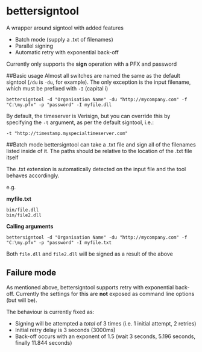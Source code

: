 # bettersigntool
A wrapper around signtool with added features

* Batch mode (supply a .txt of filenames)
* Parallel signing
* Automatic retry with exponential back-off

Currently only supports the **sign** operation with a PFX and password

##Basic usage
Almost all switches are named the same as the default signtool (`/du` is `-du`, for example). The only exception is the input filename, which must be prefixed with `-I` (capital i)

	bettersigntool -d "Organisation Name" -du "http://mycompany.com" -f "C:\my.pfx" -p "password" -I myfile.dll

By default, the timeserver is Verisign, but you can override this by specifying the `-t` argument, as per the default signtool, i.e.:

	-t "http://timestamp.myspecialtimeserver.com"
    

##Batch mode
bettersigntool can take a .txt file and sign all of the filenames listed inside of it. The paths should be relative to the location of the .txt file itself 

The .txt extension is automatically detected on the input file and the tool behaves accordingly.

e.g.

**myfile.txt**

	bin/file.dll
	bin/file2.dll


**Calling arguments**

	bettersigntool -d "Organisation Name" -du "http://mycompany.com" -f "C:\my.pfx" -p "password" -I myfile.txt

Both `file.dll` and `file2.dll` will be signed as a result of the above

## Failure mode
As mentioned above, bettersigntool supports retry with exponential back-off. Currently the settings for this are **not** exposed as command line options (but will be).

The behaviour is currently fixed as:
* Signing will be attempted a *total* of 3 times (i.e. 1 initial attempt, 2 retries)
* Initial retry delay is 3 seconds (3000ms)
* Back-off occurs with an exponent of 1.5 (wait 3 seconds, 5.196 seconds, finally 11.844 seconds)

